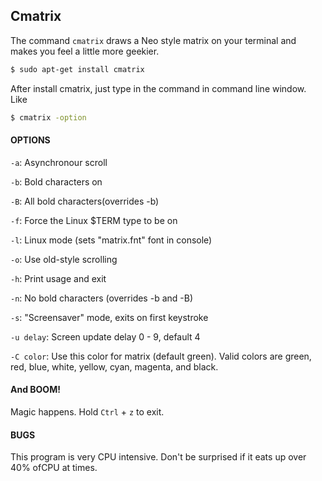 ---
---

Cmatrix
-------

The command `cmatrix` draws a Neo style matrix on your terminal and makes you feel a little more geekier.

~~~ bash
$ sudo apt-get install cmatrix
~~~

After install cmatrix, just type in the command in command line window. Like

~~~ bash
$ cmatrix -option 
~~~
<!--more-->

#### OPTIONS

`-a`: Asynchronour scroll

`-b`: Bold characters on

`-B`: All bold characters(overrides -b)

`-f`: Force the Linux $TERM type to be on

`-l`: Linux mode (sets "matrix.fnt" font in console)

`-o`: Use old-style scrolling

`-h`: Print usage and exit

`-n`: No bold characters (overrides -b and -B)

`-s`: "Screensaver" mode, exits on first keystroke

`-u delay`: Screen update delay 0 - 9, default 4

`-C color`: Use this color for matrix (default green). Valid colors are green, red, blue, white, yellow, cyan, magenta, and black. 

#### And BOOM! 

Magic happens. Hold `Ctrl` + `z` to exit.

#### BUGS
This program is very CPU intensive. Don't be surprised if it eats up over 40% ofCPU at times.
